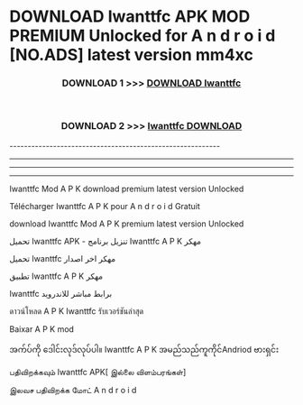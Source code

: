 # DOWNLOAD Iwanttfc  APK MOD PREMIUM Unlocked for A n d r o i d [NO.ADS] latest version mm4xc 



<div align="center">

<h3>DOWNLOAD 1 >>> <a href="https://getmod2.web.app/?judul=Iwanttfc ">DOWNLOAD Iwanttfc </a></h3><br>

<h3>DOWNLOAD 2 >>> <a href="https://getmod2.web.app/?judul=Iwanttfc ">Iwanttfc  DOWNLOAD </a></h3>

</div>
----------------------------------------------------------

----------------------------------------------------------

----------------------------------------------------------

----------------------------------------------------------

Iwanttfc  Mod A P K download premium latest version Unlocked

Télécharger Iwanttfc  A P K pour A n d r o i d Gratuit

download Iwanttfc  Mod A P K premium latest version Unlocked

تحميل Iwanttfc  APK - تنزيل برنامج Iwanttfc  A P K مهكر

تحميل Iwanttfc  مهكر اخر اصدار

تطبيق Iwanttfc  A P K مهكر

Iwanttfc  برابط مباشر للاندرويد

ดาวน์โหลด A P K Iwanttfc  รับเวอร์ชันล่าสุด

Baixar A P K mod

အက်ပ်ကို ဒေါင်းလုဒ်လုပ်ပါ။ Iwanttfc  A P K အမည်သည်ကူကိုင်Andriod ဗားရှင်း

பதிவிறக்கவும் Iwanttfc  APK[ இல்லை விளம்பரங்கள்] 
 
இலவச பதிவிறக்க மோட் A n d r o i d



